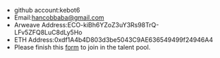 - github account:kebot6
- Email:hancobbaba@gmail.com
- Arweave Address:ECO-kiBh6YZoZ3uY3Rs98TrQ-LFv5ZFQ8LuC8dLy5Ho
- ETH Address:0xdf1A4b4D803d3be5043C9AE636549499f24946A4
- Please finish this [form](https://docs.google.com/forms/d/e/1FAIpQLSfWA5fIIcBgmRppm3jNz5vmf9Mai_QMVil-2pO4r7YKn_Zhtw/viewform?usp=sf_link) to join in the talent pool.

